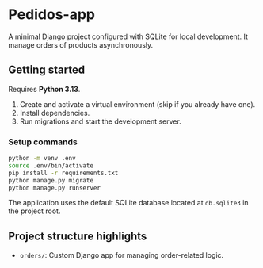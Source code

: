 # Pedidos-app

A minimal Django project configured with SQLite for local development. It manage orders of products asynchronously.

## Getting started

Requires **Python 3.13**.

1. Create and activate a virtual environment (skip if you already have one).
2. Install dependencies.
3. Run migrations and start the development server.

### Setup commands

```bash
python -m venv .env
source .env/bin/activate
pip install -r requirements.txt
python manage.py migrate
python manage.py runserver
```

The application uses the default SQLite database located at `db.sqlite3` in the project root.

## Project structure highlights

- `orders/`: Custom Django app for managing order-related logic.
